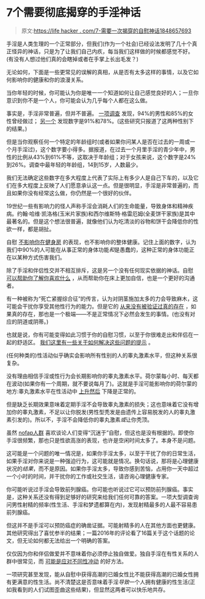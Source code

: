 # 7个需要彻底揭穿的手淫神话

> 原文:[https://life hacker . com/7-需要一次揭穿的自慰神话1848657693](https://lifehacker.com/7-masturbation-myths-that-need-to-be-debunked-once-and-1848657693)

手淫是人类生理的一个正常部分，但我们(作为一个社会)已经设法发明了几十个真正怪异的神话，只是为了让我们自己内疚，每当我们这样做的时候都感觉不好。(有没有人想过他们真的会瞎掉或者在手掌上长出毛发？)

无论如何，下面是一些更常见的误解的真相，从是否有太多这样的事情，以及它如何影响你的健康和你的浪漫关系。

当你年轻的时候，你可能认为你是唯一一个知道如何让自己感觉良好的人；一旦你意识到你不是一个人，你可能会认为几乎每个人都在这么做。

事实是，手淫非常普遍，但并不普遍。 [一项调查](https://pages.nyu.edu/jackson/sex.and.gender/materials/sexdata/Sexual%20Behavior%20-%202010%20Kinsey%20Summary%20Data%20-%20J%20Sex%20Medicine%2010%20-%20highlighted.pdf) 发现，94%的男性和85%的女性曾经做过； [另一个](https://goaskalice.columbia.edu/answered-questions/masturbating-stats-are-there-gender-differences-and-why) 发现数字是91%和78%。(这些研究只报道了这两种性别下的结果。)

但是当你观察任何一个特定的年龄组时(或者如果你问某人是否在过去的一周或一个月手淫过)，这个数字要小得多。据报道，在过去一个月里手淫的青少年中，男性的比例从43%到61%不等，这取决于年龄组；对于女孩来说，这个数字是24%到26%。调查中最年轻的年龄组，14到15岁，人数最少。

我们无法确定这些数字在多大程度上代表了实际上有多少人是自己下车的，以及它们在多大程度上反映了人们愿意承认这一点。但是很明显，手淫是非常普遍的，而且如果你没有经常这么做，你仍然是一个很好的伙伴。

19世纪一些有影响力的怪人声称手淫会消耗人们的生命能量，导致身体和精神疾病。约翰·哈维·凯洛格(玉米片家族)和西尔维斯特·格雷厄姆(全麦饼干家族)是其中最著名的。但是这个想法很普遍，就像他们认为吃清淡的谷物和饼干会降低你的性欲一样，都是胡扯。

自慰 [不影响你在健身房](https://lifehacker.com/how-sex-and-masturbation-affects-your-workouts-1788422698) 的表现，也不影响你的整体健康。记住上面的数字，认为我们中90%的人可能在从事正常的身体功能*和*是愚蠢的，这种正常的身体功能正在以某种方式伤害我们。

除了手淫和伴侣性交并不相互排斥，这是另一个没有任何现实依据的神话。自慰 [可以帮助你了解你喜欢什么](https://lifehacker.com/how-masturbation-can-help-you-orgasm-with-a-partner-1717706415) ，从而帮助你在床上更加自信，也是一个更好的沟通者。

有一种被称为“死亡紧握综合征”的传言，认为对阴茎施加太多的力会导致麻木，这可能会干扰你享受其他性行为的能力。但是它的 [从来没有被验证过真的存在](https://www.healthline.com/health/death-grip-syndrome) ，如果真的存在，那也是一个极端——不是正常情况下必然会发生的事情。(也没有对应的阴道或阴蒂。)

也就是说，你有可能变得如此习惯于你的自慰习惯，以至于你很难走出和伴侣在一起的舒适区。 [我们这里有一些关于如何解决这些问题的提示](https://lifehacker.com/holding-your-own-how-to-alter-your-masturbation-routin-1712270009) 。

(任何种类的)性活动似乎确实会影响所有性别的人的睾丸激素水平，但这种关系很复杂。

没有理由相信手淫或性行为会长期影响你的睾丸激素水平。荷尔蒙每小时、每天都在波动(如果你有一个周期，就不要说每月了)。这就是手淫可能影响你的荷尔蒙的地方:睾丸激素水平在性活动中 [上升然后](https://www.medicalnewstoday.com/articles/325418#short-and-long-term-effects) 下降是正常的。

但是缺乏长期效果意味着定期手淫不会导致睾丸激素的损失；这也意味着它没有增加你的睾丸激素，不足以让你脱发(男性型秃发是由遗传上容易脱发的人的睾丸激素引发的)。所以不，手淫不会降低你的睾丸激素*或*让你秃顶。

虽然 [nofap人群](https://lifehacker.com/what-is-no-nut-november-and-should-you-participate-1847975339) 喜欢谈论人们变得“沉迷于”自慰，但这也是没有根据的。即使你手淫很频繁，那也只是性欲高涨的表现，也许是空闲时间太多了。本身不是问题。

这可能是一个问题的唯一情况是，如果你手淫太多，以至于干扰了你的日常生活，如果手淫对你来说是一种强迫行为，这可能就是情况。换句话说，那将是心理健康状况的*结果*，而不是原因。如果你手淫太多，导致你感到苦恼，占用你一天中超过一个小时的时间，并干扰你的工作或社交生活，请咨询心理健康专家。

你可能听说过手淫会导致前列腺癌。你可能也听说过它可以预防前列腺癌。事实是，这种关系还没有得到足够好的研究来给我们任何可靠的答案。一项大型调查询问男性射精的频率(性生活、手淫和梦遗都算在内)，发现射精最多的人最不容易患前列腺癌。

但这并不是手淫可以预防癌症的确凿证据。可能射精多的人在其他方面也更健康。其他研究得出了喜忧参半的结果；一篇2016年的评论看了16篇关于这个话题的论文，但无论如何都无法给出一个明确的答案。

仅仅因为你和伴侣做爱并不意味着你必须停止独自做爱。独自手淫在有性关系的人群中很常见，而 [可能是应对不同性冲动](https://lifehacker.com/how-to-prevent-masturbation-from-ruining-your-relations-1731319995) 的好方法。

一项研究甚至发现，能从自慰中获得高潮的已婚女性比不能获得高潮的已婚女性拥有更满意的性生活。尚不清楚这是否意味着手淫*导致*一个人拥有健康的性生活(正如我看到的人们试图歪曲这些结果)，但显然这两者可以快乐地共存。